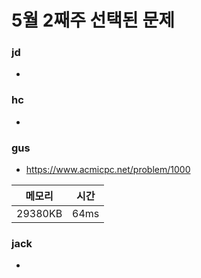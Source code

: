 # 5월 2째주 선택된 문제

### jd
-

### hc
-

### gus
- https://www.acmicpc.net/problem/1000

|메모리|시간|
|--|--|
|29380KB|64ms|

### jack
- 
